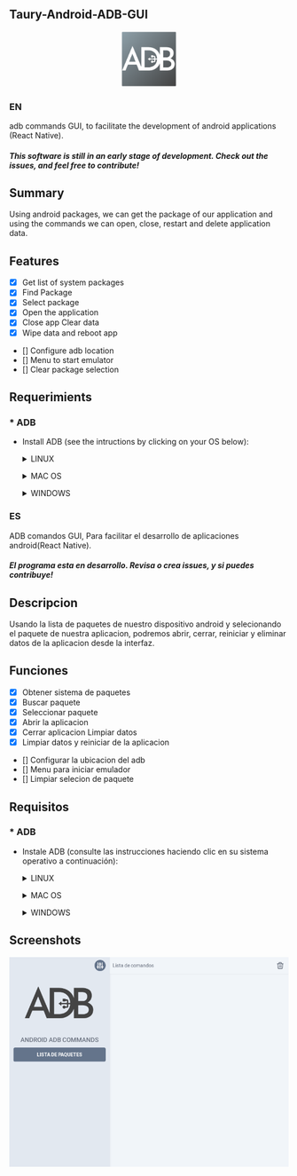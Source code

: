  Taury-Android-ADB-GUI
----
<p align="center">
<img src="./resources/images/logo.png" width="100" alt="uad_screenshot"  >
</p>

### EN
adb commands GUI, to facilitate the development of android applications (React Native).

##### This software is still in an early stage of development. Check out the issues, and feel free to contribute!

## Summary
Using android packages, we can get the package of our application and using the commands we can open, close, restart and delete application data.


## Features 
* [X] Get list of system packages
* [X] Find Package
* [X] Select package
* [X] Open the application
* [X] Close app Clear data
* [X] Wipe data and reboot app
* [] Configure adb location
* [] Menu to start emulator
* [] Clear package selection

## Requerimients

### * ADB 
- Install ADB (see the intructions by clicking on your OS below):
  <p>
  <details>
  <summary>LINUX</summary>

  - Install *Android platform tools* on your PC :

  Debian Base:
  ```bash
  $ sudo apt install android-sdk-platform-tools
  ```
  Arch-Linux Base:
  ```bash
  $ sudo pacman -S android-tools
  ```
  Red Hat Base:
  ```bash
  $ sudo yum install android-tools
  ```
  OpenSUSE Base:
  ```bash
  $ sudo zypper install android-tools
  ```
  </details>
  </p>

  <p>
  <details>
  <summary>MAC OS</summary>

  - Install [Homebrew](https://brew.sh/)
  - Install *Android platform tools*
    ```bash
    $ brew install android-platform-tools
    ```
  </details>
  </p>

  <p>
  <details>
  <summary>WINDOWS</summary>

  - Download [android platform tools](https://dl.google.com/android/repository/platform-tools-latest-windows.zip) and unzip it somewhere. [Add the folder to your PATH](https://www.architectryan.com/2018/03/17/add-to-the-path-on-windows-10/).

  - [Install USB drivers for your device](https://developer.android.com/studio/run/oem-usb#Drivers)
  - Check your device is detected:
    ```batch
    > adb devices
    ```
  </details>
  </p>

### ES
ADB comandos GUI, Para facilitar el desarrollo de aplicaciones android(React Native).

##### El programa esta en desarrollo. Revisa o crea issues, y si puedes contribuye!

## Descripcion
Usando la lista de paquetes de nuestro dispositivo android y selecionando el paquete de nuestra aplicacion, podremos abrir, cerrar, reiniciar y eliminar datos de la aplicacion desde la interfaz. 


## Funciones 
* [X] Obtener sistema de paquetes
* [X] Buscar paquete
* [X] Seleccionar paquete
* [X] Abrir la aplicacion
* [X] Cerrar aplicacion Limpiar datos
* [X] Limpiar datos y reiniciar de la aplicacion
* [] Configurar la ubicacion del adb
* [] Menu para iniciar emulador
* [] Limpiar selecion de paquete

## Requisitos

### * ADB
- Instale ADB (consulte las instrucciones haciendo clic en su sistema operativo a continuación):
  <p>
  <details>
  <summary>LINUX</summary>

  - Instala *Android platform tools* en tu PC :

  Debian Base:
  ```bash
  $ sudo apt install android-sdk-platform-tools
  ```
  Arch-Linux Base:
  ```bash
  $ sudo pacman -S android-tools
  ```
  Red Hat Base:
  ```bash
  $ sudo yum install android-tools
  ```
  OpenSUSE Base:
  ```bash
  $ sudo zypper install android-tools
  ```
  </details>
  </p>

  <p>
  <details>
  <summary>MAC OS</summary>

  - Instala [Homebrew](https://brew.sh/)
  - Instala *Android platform tools*
    ```bash
    $ brew install android-platform-tools
    ```
  </details>
  </p>

  <p>
  <details>
  <summary>WINDOWS</summary>

  - Descarga [android platform tools](https://dl.google.com/android/repository/platform-tools-latest-windows.zip) y descromprime el en algun lugar. [Agrega el fólder con la ruta](https://www.architectryan.com/2018/03/17/add-to-the-path-on-windows-10/).

  - [Instalar los drivers USB para tu dispositivo](https://developer.android.com/studio/run/oem-usb#Drivers)
  - Revisa si tu dispositivo Android es detectado:
    ```batch
    > adb devices
    ```
  </details>
  </p>


## Screenshots
 <p align="center">
<img src="./resources/screenshots/android-taury.gif" width="800" alt="uad_screenshot"  >
</p>
